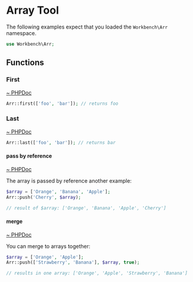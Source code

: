 # Array Tool

The following examples expect that you loaded the `Workbench\Arr` namespace.

```php
use Workbench\Arr;
```

## Functions

### First

[~ PHPDoc](/src/Arr.php#first)

```php
Arr::first(['foo', 'bar']); // returns foo
```

### Last

[~ PHPDoc](/src/Arr.php#last)

```php
Arr::last(['foo', 'bar']); // returns bar
```

#### pass by reference

[~ PHPDoc](/src/Arr.php#push)

The array is passed by reference another example:

```php
$array = ['Orange', 'Banana', 'Apple'];
Arr::push('Cherry', $array);

// result of $array: ['Orange', 'Banana', 'Apple', 'Cherry']
```

#### merge 

[~ PHPDoc](/src/Arr.php#merge)

You can merge to arrays together:

```php
$array = ['Orange', 'Apple'];
Arr::push(['Strawberry', 'Banana'], $array, true);

// results in one array: ['Orange', 'Apple', 'Strawberry', 'Banana']
```